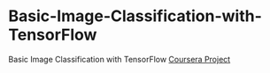 # Basic-Image-Classification-with-TensorFlow
Basic Image Classification with TensorFlow
<a href="https://www.coursera.org/projects/tensorflow-beginner-basic-image-classification">Coursera Project<a>
